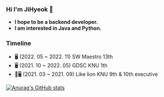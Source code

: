 ### Hi I'm JiHyeok 👋  
- **I hope to be a backend developer.**
- **I am interested in Java and Python.**
### Timeline
- 🖥 (2022. 05 ~ 2022. 11) SW Maestro 13th
- 🖥 (2021. 10 ~ 2022. 05) GDSC KNU 1th
- 🦁🖥 (2021. 03 ~ 2021. 09) Like lion KNU 9th & 10th executive  

<!--
**olzlgur/olzlgur** is a ✨ _special_ ✨ repository because its `README.md` (this file) appears on your GitHub profile.

[![Velog Badge](http://img.shields.io/badge/-Velog-20c997?style=flat&link=본인주소)](본인주소)
Here are some ideas to get you started:

- 🔭 I’m currently working on ...
- 🌱 I’m currently learning ...
- 👯 I’m looking to collaborate on ...
- 🤔 I’m looking for help with ...
- 💬 Ask me about ...
- 📫 How to reach me: ...
- 😄 Pronouns: ...
- ⚡ Fun fact: ...
-->

[![Anurag's GitHub stats](https://github-readme-stats.vercel.app/api?username=olzlgur)](https://github.com/anuraghazra/github-readme-stats)
